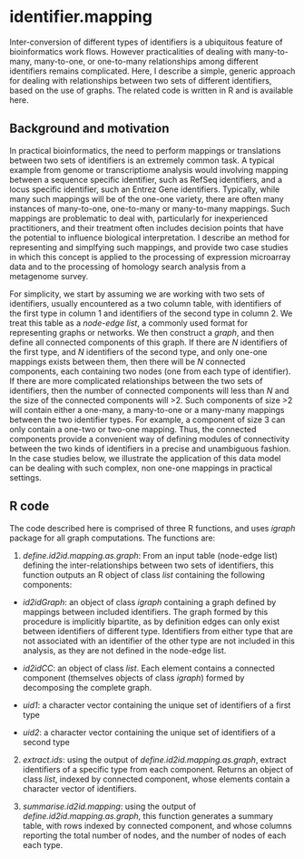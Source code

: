 # identifier.mapping
Inter-conversion of different types of identifiers is a ubiquitous feature of bioinformatics work flows. However practicalities of dealing with many-to-many, many-to-one, or one-to-many relationships among different identifiers remains complicated. Here, I describe a simple, generic approach for dealing with relationships between two sets of different identifiers, based on the use of graphs. The related code is written in R and is available here. 

## Background and motivation
In practical bioinformatics, the need to perform mappings or translations between two sets of identifiers is an extremely common task. A typical example from genome or transcriptiome analysis would involving mapping between a sequence specific identifier, such as RefSeq identifiers, and a locus specific identifier, such an Entrez Gene identifiers. Typically, while many such mappings will be of the one-one variety, there are often many instances of many-to-one, one-to-many or many-to-many mappings. Such mappings are problematic to deal with, particularly for inexperienced practitioners, and their treatment often includes decision points that have the potential to influence biological interpretation. I describe an method for representing and simplfying such mappings, and provide two case studies in which this concept is applied to the processing of expression microarray data and to the processing of homology search analysis from a metagenome survey.

For simplicity, we start by assuming we are working with two sets of identifiers, usually encountered as a two column table, with identifiers of the first type in column 1 and identifiers of the second type in column 2. We treat this table as a *node-edge list*, a commonly used format for representing graphs or networks. We then construct a *graph*, and then define all connected components of this graph. If there are *N* identifiers of the first type, and *N* identifiers of the second type, and only one-one mappings exists between them, then there will be *N* connected components, each containing two nodes (one from each type of identifier). If there are more complicated relationships between the two sets of identifiers, then the number of connected components will less than *N* and the size of the connected components will >2. Such components of size >2 will contain either a one-many, a many-to-one or a many-many mappings between the two identifier types. For example, a component of size 3 can only contain a one-two or two-one mapping. Thus, the connected components provide a convenient way of defining modules of connectivity between the two kinds of identifiers in a precise and unambiguous fashion. In the case studies below, we illustrate the application of this data model can be dealing with such complex, non one-one mappings in practical settings.

## R code
The code described here is comprised of three R functions, and uses *igraph* package for all graph computations. The functions are:

1. *define.id2id.mapping.as.graph*: From an input table (node-edge list) defining the inter-relationships between two sets of identifiers, this function outputs an R object of class *list* containing the following components:

- *id2idGraph*: an object of class *igraph* containing a graph defined by mappings between included identifiers. The graph formed by this procedure is implicitly bipartite, as by definition edges can only exist between identifiers of different type. Identifiers from either type that are not associated with an identifier of the other type are not included in this analysis, as they are not defined in the node-edge list. 

- *id2idCC*: an object of class *list*. Each element contains a connected component (themselves objects of class *igraph*) formed by decomposing the complete graph.

- *uid1*: a character vector containing the unique set of identifiers of a first type  

- *uid2*: a character vector containing the unique set of identifiers of a second type 

2. *extract.ids*: using the output of *define.id2id.mapping.as.graph*, extract identifiers of a specific type from each component. Returns an object of class *list*, indexed by connected component, whose elements contain a character vector of identifiers.

3. *summarise.id2id.mapping*: using the output of *define.id2id.mapping.as.graph*, this function generates a summary table, with rows indexed by connected component, and whose columns reporting the total number of nodes, and the number of nodes of each each type.
